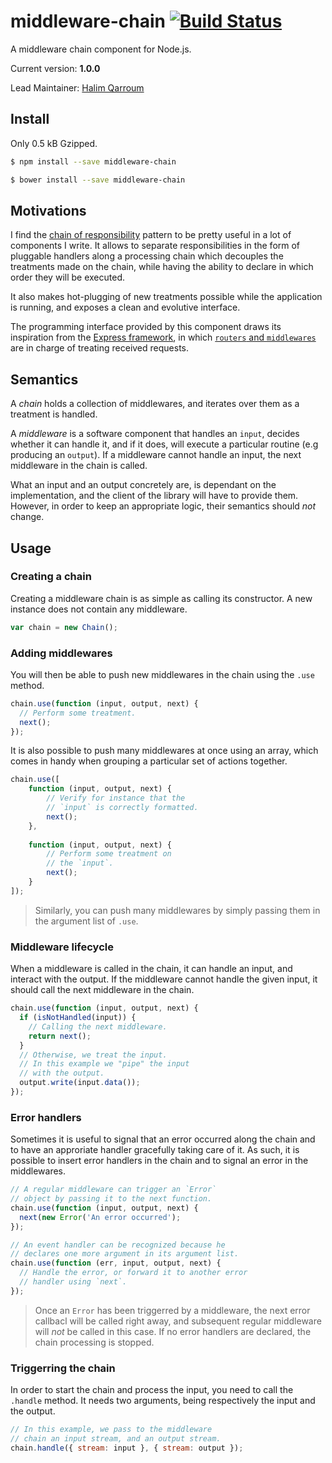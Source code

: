 # middleware-chain [![Build Status](https://travis-ci.org/HQarroum/middleware-chain.svg?branch=master)](https://travis-ci.org/HQarroum/Fsm)

A middleware chain component for Node.js.

Current version: **1.0.0**

Lead Maintainer: [Halim Qarroum](mailto:hqarroum@awox.com)

## Install

Only 0.5 kB Gzipped.

```sh
$ npm install --save middleware-chain
```

```sh
$ bower install --save middleware-chain
```

## Motivations

I find the [chain of responsibility](https://en.wikipedia.org/wiki/Chain-of-responsibility_pattern) pattern to be pretty useful in a lot of components I write. It allows to separate responsibilities in the form of pluggable handlers along a processing chain which decouples the treatments made on the chain, while having the ability to declare in which order they will be executed.

It also makes hot-plugging of new treatments possible while the application is running, and exposes a clean and evolutive interface.

The programming interface provided by this component draws its inspiration from the [Express framework](http://expressjs.com/), in which [`routers` and `middlewares`](http://expressjs.com/guide/using-middleware.html) are in charge of treating received requests.

## Semantics

A *chain* holds a collection of middlewares, and iterates over them as a treatment is handled.

A *middleware* is a software component that handles an `input`, decides whether it can handle it, and if it does, will execute a particular routine (e.g producing an `output`). If a middleware cannot handle an input, the next middleware in the chain is called.

What an input and an output concretely are, is dependant on the implementation, and the client of the library will have to provide them. However, in order to keep an appropriate logic, their semantics should *not* change.

## Usage

### Creating a chain

Creating a middleware chain is as simple as calling its constructor. A new instance does not contain any middleware.

```javascript
var chain = new Chain();
```

### Adding middlewares

You will then be able to push new middlewares in the chain using the `.use` method.

```javascript
chain.use(function (input, output, next) {
  // Perform some treatment.
  next();
});
```

It is also possible to push many middlewares at once using an array, which comes in handy when grouping a particular set of actions together.

```javascript
chain.use([
    function (input, output, next) {
        // Verify for instance that the
        // `input` is correctly formatted.
        next();
    },
    
    function (input, output, next) {
        // Perform some treatment on
        // the `input`.
        next();
    }
]);
```

> Similarly, you can push many middlewares by simply passing them in the argument list of `.use`.

### Middleware lifecycle

When a middleware is called in the chain, it can handle an input, and interact with the output. If the middleware cannot handle the given input, it should call the next middleware in the chain.

```javascript
chain.use(function (input, output, next) {
  if (isNotHandled(input)) {
    // Calling the next middleware.
    return next();
  }
  // Otherwise, we treat the input.
  // In this example we "pipe" the input
  // with the output.
  output.write(input.data());
});
```

### Error handlers

Sometimes it is useful to signal that an error occurred along the chain and to have an approriate handler gracefully taking care of it. As such, it is possible to insert error handlers in the chain and to signal an error in the middlewares.

```javascript
// A regular middleware can trigger an `Error`
// object by passing it to the next function.
chain.use(function (input, output, next) {
  next(new Error('An error occurred');
});

// An event handler can be recognized because he
// declares one more argument in its argument list.
chain.use(function (err, input, output, next) {
  // Handle the error, or forward it to another error
  // handler using `next`.
});
```

> Once an `Error` has been triggerred by a middleware, the next error callbacl will be called right away, and subsequent regular middleware will *not* be called in this case. If no error handlers are declared, the chain processing is stopped.

### Triggerring the chain

In order to start the chain and process the input, you need to call the `.handle` method. It needs two arguments, being respectively the input and the output.

```javascript
// In this example, we pass to the middleware
// chain an input stream, and an output stream.
chain.handle({ stream: input }, { stream: output });
```

